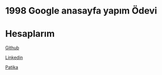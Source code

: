 
<h1>1998 Google anasayfa yapım Ödevi</h1>




 
 
 
 
 
<h1>Hesaplarım</h1>
 
 [Github](https://github.com/seyidozarslann)

 [Linkedin](https://www.linkedin.com/in/seyid-%C3%B6zarslan-77aa83220/)

 [Patika](https://app.patika.dev/seyid)

